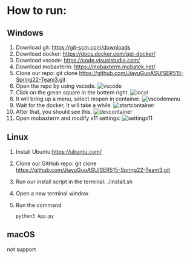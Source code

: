 # How to run:

## Windows

1. Download git: https://git-scm.com/downloads
2. Download docker: https://docs.docker.com/get-docker/
3. Download vscode: https://code.visualstudio.com/
4. Download mobaxterm: https://mobaxterm.mobatek.net/
5. Clone our repo: git clone https://github.com/JiayuGuoASU/SER515-Spring22-Team3.git
6. Open the repo by using vscode.
![vscode](https://user-images.githubusercontent.com/89811597/163658684-7f2ebed7-74e6-4b50-b88b-8a7225f0aba6.png)
6. Click on the grean square in the bottem right.
![local](https://user-images.githubusercontent.com/89811597/163658750-28937654-fba5-48dd-9f16-f14aec646ba9.png)
7. It will bring up a menu, select reopen in container.
![vscodemenu](https://user-images.githubusercontent.com/89811597/163658793-5402c43d-5b7e-4857-a5e7-cd71f47cffee.png)
8. Wait for the docker, It will take a while.
![startcontainer](https://user-images.githubusercontent.com/89811597/163658892-a09d26b1-49c4-4955-b7b3-49eae970de6e.png)
9. After that, you should see this.
![devcontainer](https://user-images.githubusercontent.com/89811597/163659034-9e2996ad-5cde-4852-8ff9-b6e3550860e5.png)
10. Open mobaxterm and modify x11 settings:
![settingx11](https://user-images.githubusercontent.com/89811597/163659230-15e26724-0a41-4730-a531-b70faf5f7eb7.png)

## Linux

1. Install Ubuntu:https://ubuntu.com/

2. Clone our GitHub repo:  git clone https://github.com/JiayuGuoASU/SER515-Spring22-Team3.git

3. Run our install script in the terminal: ./install.sh

4. Open a new terminal window

5. Run the command 

   ```
   python3 App.py
   ```

## macOS

not support

